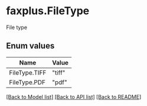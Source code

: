 # faxplus.FileType
File type

## Enum values
Name | Value
---- | -----
FileType.TIFF | &quot;tiff&quot;
FileType.PDF | &quot;pdf&quot;

[[Back to Model list]](../README.md#documentation-for-models) [[Back to API list]](../README.md#documentation-for-api-endpoints) [[Back to README]](../README.md)

